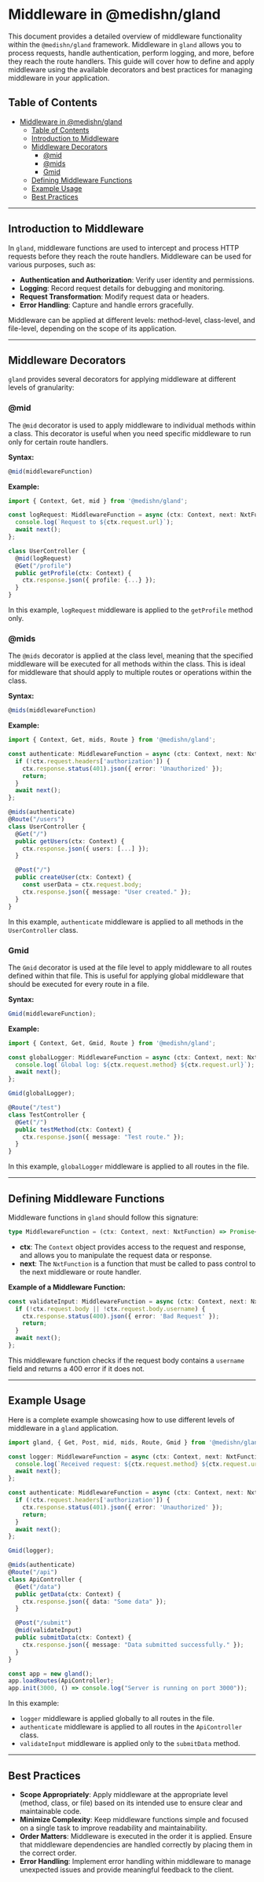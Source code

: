 # Middleware in @medishn/gland

This document provides a detailed overview of middleware functionality within the `@medishn/gland` framework. Middleware in `gland` allows you to process requests, handle authentication, perform logging, and more, before they reach the route handlers. This guide will cover how to define and apply middleware using the available decorators and best practices for managing middleware in your application.

## Table of Contents

- [Middleware in @medishn/gland](#middleware-in-medishngland)
  - [Table of Contents](#table-of-contents)
  - [Introduction to Middleware](#introduction-to-middleware)
  - [Middleware Decorators](#middleware-decorators)
    - [@mid](#mid)
    - [@mids](#mids)
    - [Gmid](#gmid)
  - [Defining Middleware Functions](#defining-middleware-functions)
  - [Example Usage](#example-usage)
  - [Best Practices](#best-practices)

---

## Introduction to Middleware

In `gland`, middleware functions are used to intercept and process HTTP requests before they reach the route handlers. Middleware can be used for various purposes, such as:

- **Authentication and Authorization**: Verify user identity and permissions.
- **Logging**: Record request details for debugging and monitoring.
- **Request Transformation**: Modify request data or headers.
- **Error Handling**: Capture and handle errors gracefully.

Middleware can be applied at different levels: method-level, class-level, and file-level, depending on the scope of its application.

---

## Middleware Decorators

`gland` provides several decorators for applying middleware at different levels of granularity:

### @mid

The `@mid` decorator is used to apply middleware to individual methods within a class. This decorator is useful when you need specific middleware to run only for certain route handlers.

**Syntax:**

```typescript
@mid(middlewareFunction)
```

**Example:**

```typescript
import { Context, Get, mid } from '@medishn/gland';

const logRequest: MiddlewareFunction = async (ctx: Context, next: NxtFunction) => {
  console.log(`Request to ${ctx.request.url}`);
  await next();
};

class UserController {
  @mid(logRequest)
  @Get("/profile")
  public getProfile(ctx: Context) {
    ctx.response.json({ profile: {...} });
  }
}
```

In this example, `logRequest` middleware is applied to the `getProfile` method only.

### @mids

The `@mids` decorator is applied at the class level, meaning that the specified middleware will be executed for all methods within the class. This is ideal for middleware that should apply to multiple routes or operations within the class.

**Syntax:**

```typescript
@mids(middlewareFunction)
```

**Example:**

```typescript
import { Context, Get, mids, Route } from '@medishn/gland';

const authenticate: MiddlewareFunction = async (ctx: Context, next: NxtFunction) => {
  if (!ctx.request.headers['authorization']) {
    ctx.response.status(401).json({ error: 'Unauthorized' });
    return;
  }
  await next();
};

@mids(authenticate)
@Route("/users")
class UserController {
  @Get("/")
  public getUsers(ctx: Context) {
    ctx.response.json({ users: [...] });
  }

  @Post("/")
  public createUser(ctx: Context) {
    const userData = ctx.request.body;
    ctx.response.json({ message: "User created." });
  }
}
```

In this example, `authenticate` middleware is applied to all methods in the `UserController` class.

### Gmid

The `Gmid` decorator is used at the file level to apply middleware to all routes defined within that file. This is useful for applying global middleware that should be executed for every route in a file.

**Syntax:**

```typescript
Gmid(middlewareFunction);
```

**Example:**

```typescript
import { Context, Get, Gmid, Route } from '@medishn/gland';

const globalLogger: MiddlewareFunction = async (ctx: Context, next: NxtFunction) => {
  console.log(`Global log: ${ctx.request.method} ${ctx.request.url}`);
  await next();
};

Gmid(globalLogger);

@Route("/test")
class TestController {
  @Get("/")
  public testMethod(ctx: Context) {
    ctx.response.json({ message: "Test route." });
  }
}
```

In this example, `globalLogger` middleware is applied to all routes in the file.

---

## Defining Middleware Functions

Middleware functions in `gland` should follow this signature:

```typescript
type MiddlewareFunction = (ctx: Context, next: NxtFunction) => Promise<void>;
```

- **ctx**: The `Context` object provides access to the request and response, and allows you to manipulate the request data or response.
- **next**: The `NxtFunction` is a function that must be called to pass control to the next middleware or route handler.

**Example of a Middleware Function:**

```typescript
const validateInput: MiddlewareFunction = async (ctx: Context, next: NxtFunction) => {
  if (!ctx.request.body || !ctx.request.body.username) {
    ctx.response.status(400).json({ error: 'Bad Request' });
    return;
  }
  await next();
};
```

This middleware function checks if the request body contains a `username` field and returns a 400 error if it does not.

---

## Example Usage

Here is a complete example showcasing how to use different levels of middleware in a `gland` application.

```typescript
import gland, { Get, Post, mid, mids, Route, Gmid } from '@medishn/gland';

const logger: MiddlewareFunction = async (ctx: Context, next: NxtFunction) => {
  console.log(`Received request: ${ctx.request.method} ${ctx.request.url}`);
  await next();
};

const authenticate: MiddlewareFunction = async (ctx: Context, next: NxtFunction) => {
  if (!ctx.request.headers['authorization']) {
    ctx.response.status(401).json({ error: 'Unauthorized' });
    return;
  }
  await next();
};

Gmid(logger);

@mids(authenticate)
@Route("/api")
class ApiController {
  @Get("/data")
  public getData(ctx: Context) {
    ctx.response.json({ data: "Some data" });
  }

  @Post("/submit")
  @mid(validateInput)
  public submitData(ctx: Context) {
    ctx.response.json({ message: "Data submitted successfully." });
  }
}

const app = new gland();
app.loadRoutes(ApiController);
app.init(3000, () => console.log("Server is running on port 3000"));
```

In this example:
- `logger` middleware is applied globally to all routes in the file.
- `authenticate` middleware is applied to all routes in the `ApiController` class.
- `validateInput` middleware is applied only to the `submitData` method.

---

## Best Practices

- **Scope Appropriately**: Apply middleware at the appropriate level (method, class, or file) based on its intended use to ensure clear and maintainable code.
- **Minimize Complexity**: Keep middleware functions simple and focused on a single task to improve readability and maintainability.
- **Order Matters**: Middleware is executed in the order it is applied. Ensure that middleware dependencies are handled correctly by placing them in the correct order.
- **Error Handling**: Implement error handling within middleware to manage unexpected issues and provide meaningful feedback to the client.